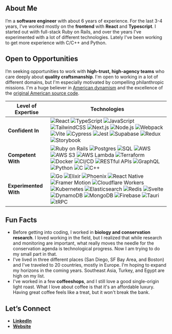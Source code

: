 ## About Me

I’m a **software engineer** with about 6 years of experience. For the last 3-4 years, I've worked mostly on the **frontend** with **React** and **Typescript**. I started out wiith full-stack Ruby on Rails, and over the years I've experimented with a lot of different technologies. Lately I've been working to get more experience with C/C++ and Python.

## Open to Opportunities
I’m seeking opportunities to work with **high-trust, high-agency teams** who care deeply about **quality craftsmanship**. I'm open to working in a lot of different domains, but I'm especially motivated by compelling philanthropic missions. I'm a huge believer in [American dynamism](https://a16z.com/american-dynamism/) and the excellence of the [original American source code](https://www.senate.gov/about/origins-foundations/senate-and-constitution/constitution.htm).

<table>
  <thead>
    <tr>
      <th>Level of Expertise</th>
      <th>Technologies</th>
    </tr>
  </thead>
  <tbody>
    <tr>
      <td><strong>Confident In</strong></td>
      <td>
        <img src="https://img.shields.io/badge/-React-61DAFB?style=flat&logo=react&logoColor=black" alt="React" />
        <img src="https://img.shields.io/badge/-TypeScript-3178C6?style=flat&logo=typescript&logoColor=white" alt="TypeScript" />
        <img src="https://img.shields.io/badge/-JavaScript-F7DF1E?style=flat&logo=javascript&logoColor=black" alt="JavaScript" />
        <img src="https://img.shields.io/badge/-Tailwind_CSS-06B6D4?style=flat&logo=tailwindcss&logoColor=white" alt="TailwindCSS" />
        <img src="https://img.shields.io/badge/-Next.js-000000?style=flat&logo=next.js&logoColor=white" alt="Next.js" />
        <img src="https://img.shields.io/badge/-Node.js-339933?style=flat&logo=node.js&logoColor=white" alt="Node.js" />
        <img src="https://img.shields.io/badge/-Webpack-8DD6F9?style=flat&logo=webpack&logoColor=black" alt="Webpack" />
        <img src="https://img.shields.io/badge/-Vite-646CFF?style=flat&logo=vite&logoColor=white" alt="Vite" />
        <img src="https://img.shields.io/badge/-Cypress-17202C?style=flat&logo=cypress&logoColor=white" alt="Cypress" />
        <img src="https://img.shields.io/badge/-Jest-C21325?style=flat&logo=jest&logoColor=white" alt="Jest" />
        <img src="https://img.shields.io/badge/-Supabase-3ECF8E?style=flat&logo=supabase&logoColor=white" alt="Supabase" />
        <img src="https://img.shields.io/badge/-Redux-764ABC?style=flat&logo=redux&logoColor=white" alt="Redux" />
        <img src="https://img.shields.io/badge/-Storybook-FF4785?style=flat&logo=storybook&logoColor=white" alt="Storybook" />
      </td>
    </tr>
    <tr>
      <td><strong>Competent With</strong></td>
      <td>
        <img src="https://img.shields.io/badge/-Ruby_on_Rails-CC0000?style=flat&logo=ruby-on-rails&logoColor=white" alt="Ruby on Rails" />
        <img src="https://img.shields.io/badge/-Postgres-4169E1?style=flat&logo=postgresql&logoColor=white" alt="Postgres" />
        <img src="https://img.shields.io/badge/-SQL-4479A1?style=flat&logo=database&logoColor=white" alt="SQL" />
        <img src="https://img.shields.io/badge/-AWS-232F3E?style=flat&logo=amazon-aws&logoColor=white" alt="AWS" />
        <img src="https://img.shields.io/badge/-AWS_S3-569A31?style=flat&logo=amazon-s3&logoColor=white" alt="AWS S3" />
        <img src="https://img.shields.io/badge/-AWS_Lambda-FF9900?style=flat&logo=aws-lambda&logoColor=white" alt="AWS Lambda" />
        <img src="https://img.shields.io/badge/-Terraform-7B42BC?style=flat&logo=terraform&logoColor=white" alt="Terraform" />
        <img src="https://img.shields.io/badge/-Docker-2496ED?style=flat&logo=docker&logoColor=white" alt="Docker" />
        <img src="https://img.shields.io/badge/-CI/CD-3178C6?style=flat&logo=github-actions&logoColor=white" alt="CI/CD" />
        <img src="https://img.shields.io/badge/-RESTful_APIs-005571?style=flat&logo=api&logoColor=white" alt="RESTful APIs" />
        <img src="https://img.shields.io/badge/-GraphQL-E10098?style=flat&logo=graphql&logoColor=white" alt="GraphQL" />
        <img src="https://img.shields.io/badge/-Python-3776AB?style=flat&logo=python&logoColor=white" alt="Python" />
        <img src="https://img.shields.io/badge/-C-A8B9CC?style=flat&logo=c&logoColor=black" alt="C" />
        <img src="https://img.shields.io/badge/-C++-00599C?style=flat&logo=c%2B%2B&logoColor=white" alt="C++" />
      </td>
    </tr>
    <tr>
      <td><strong>Experimented With</strong></td>
      <td>
        <img src="https://img.shields.io/badge/-Go-00ADD8?style=flat&logo=go&logoColor=white" alt="Go" />
        <img src="https://img.shields.io/badge/-Elixir-4B275F?style=flat&logo=elixir&logoColor=white" alt="Elixir" />
        <img src="https://img.shields.io/badge/-Phoenix-FF6600?style=flat&logo=elixir&logoColor=white" alt="Phoenix" />
        <img src="https://img.shields.io/badge/-React_Native-61DAFB?style=flat&logo=react&logoColor=black" alt="React Native" />
        <img src="https://img.shields.io/badge/-Framer_Motion-0055FF?style=flat&logo=framer&logoColor=white" alt="Framer Motion" />
        <img src="https://img.shields.io/badge/-Cloudflare_Workers-F38020?style=flat&logo=cloudflare&logoColor=white" alt="Cloudflare Workers" />
        <img src="https://img.shields.io/badge/-Kubernetes-326CE5?style=flat&logo=kubernetes&logoColor=white" alt="Kubernetes" />
        <img src="https://img.shields.io/badge/-Elasticsearch-005571?style=flat&logo=elasticsearch&logoColor=white" alt="Elasticsearch" />
        <img src="https://img.shields.io/badge/-Redis-DC382D?style=flat&logo=redis&logoColor=white" alt="Redis" />
        <img src="https://img.shields.io/badge/-Svelte-FF3E00?style=flat&logo=svelte&logoColor=white" alt="Svelte" />
        <img src="https://img.shields.io/badge/-DynamoDB-4053D6?style=flat&logo=amazon-dynamodb&logoColor=white" alt="DynamoDB" />
        <img src="https://img.shields.io/badge/-MongoDB-47A248?style=flat&logo=mongodb&logoColor=white" alt="MongoDB" />
        <img src="https://img.shields.io/badge/-Firebase-FFCA28?style=flat&logo=firebase&logoColor=black" alt="Firebase" />
        <img src="https://img.shields.io/badge/-Tauri-FFC131?style=flat&logo=tauri&logoColor=black" alt="Tauri" />
        <img src="https://img.shields.io/badge/-tRPC-2596BE?style=flat&logo=trpc&logoColor=white" alt="tRPC" />
      </td>
    </tr>
  </tbody>
</table>

## Fun Facts
- Before getting into coding, I worked in **biology and conservation research**. I loved working in the field, but I realized that while research and monitoring are important, what really moves the needle for the conservation agenda is technological progress. Now I am trying to do my small part in that.
- I've lived in three different places (San Diego, SF Bay Area, and Boston) and I've traveled to 20 countries, mostly in Europe. I'm hoping to expand my horizons in the coming years. Southeast Asia, Turkey, and Egypt are high on my list.
- I've worked in a few **coffeeshops**, and I still love a good single-origin light roast. What I love about coffee is that it's an affordable luxury. Having great coffee feels like a treat, but it won't break the bank.

## Let’s Connect
- **[LinkedIn](https://www.linkedin.com/in/paul-newsam/)**
- **[Website](https://www.paultnewsam.com/)**  
